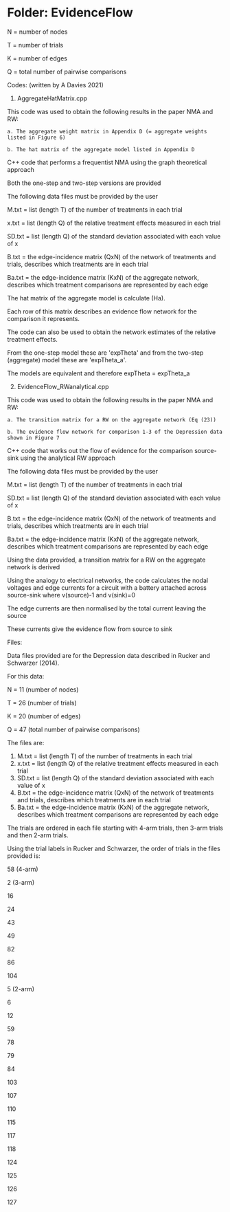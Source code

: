 # Folder: EvidenceFlow

N = number of nodes

T = number of trials

K = number of edges

Q = total number of pairwise comparisons



Codes: (written by A Davies 2021)
1. AggregateHatMatrix.cpp

  This code was used to obtain the following results in the paper NMA and RW:

    a. The aggregate weight matrix in Appendix D (= aggregate weights listed in Figure 6)

    b. The hat matrix of the aggregate model listed in Appendix D

  C++ code that performs a frequentist NMA using the graph theoretical approach
  
  Both the one-step and two-step versions are provided
  
  The following data files must be provided by the user
  
  M.txt = list (length T) of the number of treatments in each trial
  
  x.txt = list (length Q) of the relative treatment effects measured in each trial
  
  SD.txt = list (length Q) of the standard deviation associated with each value of x
  
  B.txt = the edge-incidence matrix (QxN) of the network of treatments and trials, describes which treatments are in each trial
  
  Ba.txt = the edge-incidence matrix (KxN) of the aggregate network, describes which treatment comparisons are represented by each edge


  The hat matrix of the aggregate model is calculate (Ha). 
  
  Each row of this matrix describes an evidence flow network for the comparison it represents. 


  The code can also be used to obtain the network estimates of the relative treatment effects. 
  
  From the one-step model these are 'expTheta' and from the two-step (aggregate) model these are 'expTheta_a'.
  
  The models are equivalent and therefore expTheta = expTheta_a
  

2. EvidenceFlow_RWanalytical.cpp

  This code was used to obtain the following results in the paper NMA and RW:

    a. The transition matrix for a RW on the aggregate network (Eq (23))
  
    b. The evidence flow network for comparison 1-3 of the Depression data shown in Figure 7
  
  
  C++ code that works out the flow of evidence for the comparison source-sink using the analytical RW approach
  
  The following data files must be provided by the user
  
  M.txt = list (length T) of the number of treatments in each trial
  
  SD.txt = list (length Q) of the standard deviation associated with each value of x
  
  B.txt = the edge-incidence matrix (QxN) of the network of treatments and trials, describes which treatments are in each trial
  
  Ba.txt = the edge-incidence matrix (KxN) of the aggregate network, describes which treatment comparisons are represented by each edge


  Using the data provided, a transition matrix for a RW on the aggregate network is derived
  
  Using the analogy to electrical networks, the code calculates the nodal voltages and edge currents for a circuit with a battery attached across source-sink where v(source)-1 and v(sink)=0
  
  The edge currents are then normalised by the total current leaving the source 
  
  These currents give the evidence flow from source to sink

Files:

Data files provided are for the Depression data described in Rucker and Schwarzer (2014). 

For this data:

N = 11 (number of nodes)

T = 26 (number of trials)

K = 20 (number of edges)

Q = 47 (total number of pairwise comparisons)

The files are:

1. M.txt = list (length T) of the number of treatments in each trial
2. x.txt = list (length Q) of the relative treatment effects measured in each trial
3. SD.txt = list (length Q) of the standard deviation associated with each value of x
4. B.txt = the edge-incidence matrix (QxN) of the network of treatments and trials, describes which treatments are in each trial
5. Ba.txt = the edge-incidence matrix (KxN) of the aggregate network, describes which treatment comparisons are represented by each edge

The trials are ordered in each file starting with 4-arm trials, then 3-arm trials and then 2-arm trials.

Using the trial labels in Rucker and Schwarzer, the order of trials in the files provided is:

58    (4-arm)

2     (3-arm)

16

24

43

49

82

86

104

5     (2-arm)

6

12

59

78

79

84

103

107

110

115

117

118

124

125

126

127
